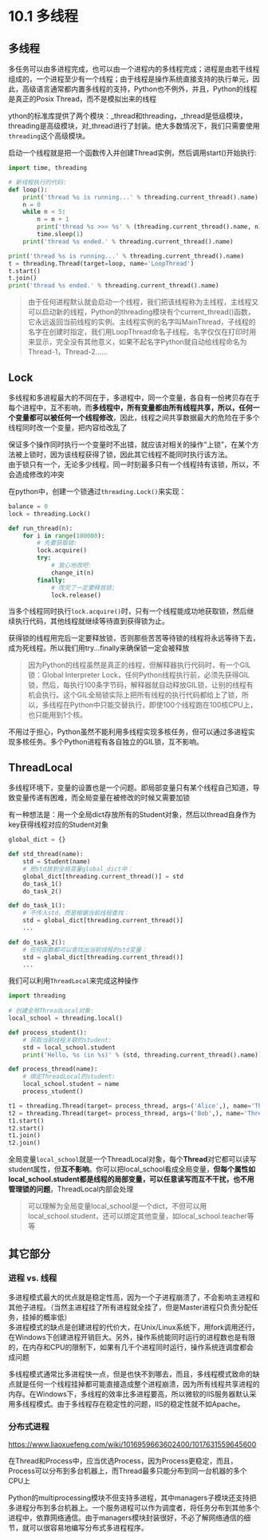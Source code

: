# 10.1 多线程
## 多线程   
多任务可以由多进程完成，也可以由一个进程内的多线程完成；进程是由若干线程组成的，一个进程至少有一个线程；由于线程是操作系统直接支持的执行单元，因此，高级语言通常都内置多线程的支持，Python也不例外，并且，Python的线程是真正的Posix Thread，而不是模拟出来的线程    

ython的标准库提供了两个模块：_thread和threading，_thread是低级模块，threading是高级模块，对_thread进行了封装。绝大多数情况下，我们只需要使用```threading```这个高级模块。   

启动一个线程就是把一个函数传入并创建Thread实例，然后调用start()开始执行:    
```py
import time, threading

# 新线程执行的代码:
def loop():
    print('thread %s is running...' % threading.current_thread().name)
    n = 0
    while n < 5:
        n = n + 1
        print('thread %s >>> %s' % (threading.current_thread().name, n))
        time.sleep(1)
    print('thread %s ended.' % threading.current_thread().name)

print('thread %s is running...' % threading.current_thread().name)
t = threading.Thread(target=loop, name='LoopThread')
t.start()
t.join()
print('thread %s ended.' % threading.current_thread().name)
```

> 由于任何进程默认就会启动一个线程，我们把该线程称为主线程，主线程又可以启动新的线程，Python的threading模块有个current_thread()函数，它永远返回当前线程的实例。主线程实例的名字叫MainThread，子线程的名字在创建时指定，我们用LoopThread命名子线程。名字仅仅在打印时用来显示，完全没有其他意义，如果不起名字Python就自动给线程命名为Thread-1，Thread-2…… 

## Lock 
多线程和多进程最大的不同在于，多进程中，同一个变量，各自有一份拷贝存在于每个进程中，互不影响，而**多线程中，所有变量都由所有线程共享，所以，任何一个变量都可以被任何一个线程修改**，因此，线程之间共享数据最大的危险在于多个线程同时改一个变量，把内容给改乱了  

保证多个操作同时执行一个变量时不出错，就应该对相关的操作“上锁”，在某个方法被上锁时，因为该线程获得了锁，因此其它线程不能同时执行该方法。    
由于锁只有一个，无论多少线程，同一时刻最多只有一个线程持有该锁，所以，不会造成修改的冲突    

在python中，创建一个锁通过```threading.Lock()```来实现：    
```py
balance = 0
lock = threading.Lock()

def run_thread(n):
    for i in range(100000):
        # 先要获取锁:
        lock.acquire()
        try:
            # 放心地改吧:
            change_it(n)
        finally:
            # 改完了一定要释放锁:
            lock.release()
``` 

当多个线程同时执行```lock.acquire()```时，只有一个线程能成功地获取锁，然后继续执行代码，其他线程就继续等待直到获得锁为止。  

获得锁的线程用完后一定要释放锁，否则那些苦苦等待锁的线程将永远等待下去，成为死线程。所以我们用try...finally来确保锁一定会被释放 

> 因为Python的线程虽然是真正的线程，但解释器执行代码时，有一个GIL锁：Global Interpreter Lock，任何Python线程执行前，必须先获得GIL锁，然后，每执行100条字节码，解释器就自动释放GIL锁，让别的线程有机会执行。这个GIL全局锁实际上把所有线程的执行代码都给上了锁，所以，多线程在Python中只能交替执行，即使100个线程跑在100核CPU上，也只能用到1个核。    

不用过于担心，Python虽然不能利用多线程实现多核任务，但可以通过多进程实现多核任务。多个Python进程有各自独立的GIL锁，互不影响。   

## ThreadLocal  
多线程环境下，变量的设置也是一个问题。即局部变量只有某个线程自己知道，导致变量传递有困难，而全局变量在被修改的时候又需要加锁    

有一种想法是：用一个全局dict存放所有的Student对象，然后以thread自身作为key获得线程对应的Student对象 
```py
global_dict = {}

def std_thread(name):
    std = Student(name)
    # 把std放到全局变量global_dict中：
    global_dict[threading.current_thread()] = std
    do_task_1()
    do_task_2()

def do_task_1():
    # 不传入std，而是根据当前线程查找：
    std = global_dict[threading.current_thread()]
    ...

def do_task_2():
    # 任何函数都可以查找出当前线程的std变量：
    std = global_dict[threading.current_thread()]
    ...
``` 

我们可以利用```ThreadLocal```来完成这种操作 
```py
import threading
    
# 创建全局ThreadLocal对象:
local_school = threading.local()

def process_student():
    # 获取当前线程关联的student:
    std = local_school.student
    print('Hello, %s (in %s)' % (std, threading.current_thread().name))

def process_thread(name):
    # 绑定ThreadLocal的student:
    local_school.student = name
    process_student()

t1 = threading.Thread(target= process_thread, args=('Alice',), name='Thread-A')
t2 = threading.Thread(target= process_thread, args=('Bob',), name='Thread-B')
t1.start()
t2.start()
t1.join()
t2.join()
``` 
全局变量```local_school```就是一个ThreadLocal对象，每个**Thread**对它都可以读写student属性，但**互不影响**。你可以把local_school看成全局变量，**但每个属性如local_school.student都是线程的局部变量，可以任意读写而互不干扰，也不用管理锁的问题**，ThreadLocal内部会处理 

> 可以理解为全局变量local_school是一个dict，不但可以用local_school.student，还可以绑定其他变量，如local_school.teacher等等  

## 其它部分 
### 进程 vs. 线程   
多进程模式最大的优点就是稳定性高，因为一个子进程崩溃了，不会影响主进程和其他子进程。（当然主进程挂了所有进程就全挂了，但是Master进程只负责分配任务，挂掉的概率低）  
多进程模式的缺点是创建进程的代价大，在Unix/Linux系统下，用fork调用还行，在Windows下创建进程开销巨大。另外，操作系统能同时运行的进程数也是有限的，在内存和CPU的限制下，如果有几千个进程同时运行，操作系统连调度都会成问题

多线程模式通常比多进程快一点，但是也快不到哪去，而且，多线程模式致命的缺点就是任何一个线程挂掉都可能直接造成整个进程崩溃，因为所有线程共享进程的内存。在Windows下，多线程的效率比多进程要高，所以微软的IIS服务器默认采用多线程模式。由于多线程存在稳定性的问题，IIS的稳定性就不如Apache。   

### 分布式进程  
https://www.liaoxuefeng.com/wiki/1016959663602400/1017631559645600

在Thread和Process中，应当优选Process，因为Process更稳定，而且，Process可以分布到多台机器上，而Thread最多只能分布到同一台机器的多个CPU上 

Python的multiprocessing模块不但支持多进程，其中managers子模块还支持把多进程分布到多台机器上。一个服务进程可以作为调度者，将任务分布到其他多个进程中，依靠网络通信。由于managers模块封装很好，不必了解网络通信的细节，就可以很容易地编写分布式多进程程序。   